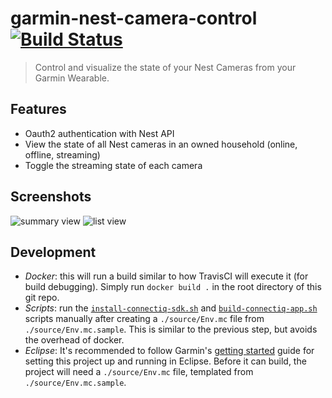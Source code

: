 # garmin-nest-camera-control [![Build Status](https://travis-ci.org/blaskovicz/garmin-nest-camera-control.svg?branch=master)](https://travis-ci.org/blaskovicz/garmin-nest-camera-control)
>Control and visualize the state of your Nest Cameras from your Garmin Wearable.

## Features
* Oauth2 authentication with Nest API
* View the state of all Nest cameras in an owned household (online, offline, streaming)
* Toggle the streaming state of each camera

## Screenshots
![summary view](https://i.imgur.com/seIPLeU.png)
![list view](https://i.imgur.com/8vrIvEq.png)

## Development

* _Docker_: this will run a build similar to how TravisCI will execute it (for build debugging). Simply run `docker build .` in the root directory of this git repo.
* _Scripts_: run the [`install-connectiq-sdk.sh`](install-connectiq-sdk.sh) and [`build-connectiq-app.sh`](build-connectiq-app.sh)
scripts manually after creating a `./source/Env.mc` file from `./source/Env.mc.sample`. This is similar to the previous step, but avoids the overhead of docker.
* _Eclipse_: It's recommended to follow Garmin's [getting started](https://developer.garmin.com/connect-iq/programmers-guide/getting-started/) guide for setting
this project up and running in Eclipse. Before it can build, the project will need a `./source/Env.mc` file, templated from `./source/Env.mc.sample`.
